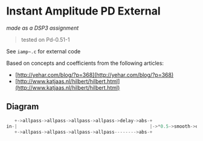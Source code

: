 # Instant Amplitude PD External
*made as a DSP3 assignment*
> tested on Pd-0.51-1

See `iamp~.c` for external code

Based on concepts and coefficients from the following articles: 
* [http://yehar.com/blog/?p=368](http://yehar.com/blog/?p=368)
* [http://www.katjaas.nl/hilbert/hilbert.html](http://www.katjaas.nl/hilbert/hilbert.html)


## Diagram
``` c
   +->allpass->allpass->allpass->allpass->delay->abs-+ 
in-|                                                 |->*0.5->smooth->out
   +->allpass->allpass->allpass->allpass-------->abs-+ 
```